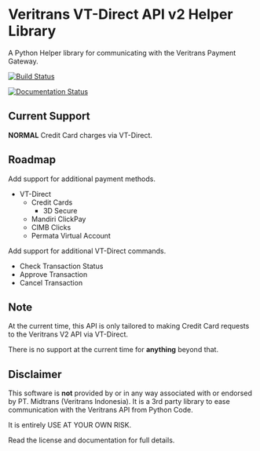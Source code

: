 # Veritrans VT-Direct API v2 Helper Library

A Python Helper library for communicating with the Veritrans Payment Gateway.

[![Build Status](https://travis-ci.org/derekjamescurtis/veritranspay.svg?branch=master)](https://travis-ci.org/derekjamescurtis/veritranspay)

[![Documentation Status](https://readthedocs.org/projects/veritranspay/badge/?version=latest)](https://readthedocs.org/projects/veritranspay/?badge=latest)


## Current Support

__NORMAL__ Credit Card charges via VT-Direct.

## Roadmap

Add support for additional payment methods.

- VT-Direct
    - Credit Cards
        - 3D Secure
    - Mandiri ClickPay
    - CIMB Clicks
    - Permata Virtual Account

Add support for additional VT-Direct commands.

- Check Transaction Status
- Approve Transaction
- Cancel Transaction


## Note

At the current time, this API is only tailored to making 
Credit Card requests to the Veritrans V2 API via VT-Direct.

There is no support at the current time for **anything** beyond that.


## Disclaimer

This software is **not** provided by or in any way associated
with or endorsed by PT. Midtrans (Veritrans Indonesia).  It is
a 3rd party library to ease communication with the Veritrans API
from Python Code.

It is entirely USE AT YOUR OWN RISK.

Read the license and documentation for full details.